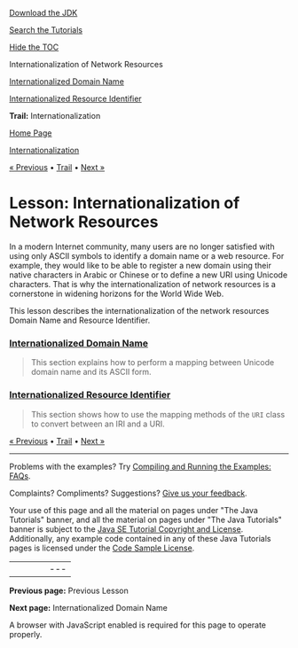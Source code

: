[Download
the JDK](http://java.sun.com/javase/6/download.jsp)
  
[Search the
Tutorials](../../search.html)
  
[Hide the TOC](javascript:toggleLeft())

Internationalization of Network Resources

[Internationalized Domain Name](idn.html)

[Internationalized Resource Identifier](iri.html)

**Trail:** Internationalization

[Home Page](../../index.html)
>
[Internationalization](../index.html)

[« Previous](../text/index.html) • [Trail](../TOC.html) • [Next »](idn.html)

# Lesson: Internationalization of Network Resources

In a modern Internet community, many users are no longer satisfied with using
only ASCII symbols to identify a domain name or a web resource. For example,
they would like to be able to register a new domain using their native
characters in Arabic or Chinese or to define a new URI using Unicode characters.
That is why the internationalization of network resources is a cornerstone in
widening horizons for the World Wide Web.

This lesson describes the internationalization of the network resources Domain
Name and Resource Identifier.

### [Internationalized Domain Name](idn.html)

> This section explains how to perform a mapping between Unicode domain name and
> its ASCII form.

### [Internationalized Resource Identifier](iri.html)

> This section shows how to use the mapping methods of the `URI` class to convert
> between an IRI and a URI.

[« Previous](../text/index.html)
•
[Trail](../TOC.html)
•
[Next »](idn.html)

---

Problems with the examples? Try [Compiling and Running
the Examples: FAQs](../../information/run-examples.html).
  
Complaints? Compliments? Suggestions? [Give
us your feedback](http://download.oracle.com/javase/feedback.html).

Your use of this page and all the material on pages under "The Java Tutorials" banner,
and all the material on pages under "The Java Tutorials" banner is subject to the [Java SE Tutorial Copyright
and License](../../information/license.html).
Additionally, any example code contained in any of these Java
Tutorials pages is licensed under the
[Code
Sample License](http://developers.sun.com/license/berkeley_license.html).

|  |  |  |  |  |
| --- | --- | --- | --- | --- |
| |  |  | | --- | --- | | duke image | Oracle logo | | [About Oracle](http://www.oracle.com/us/corporate/index.html) | [Oracle Technology Network](http://www.oracle.com/technology/index.html) | [Terms of Service](https://www.samplecode.oracle.com/servlets/CompulsoryClickThrough?type=TermsOfService) | Copyright © 1995, 2011 Oracle and/or its affiliates. All rights reserved. |

**Previous page:** Previous Lesson
  
**Next page:** Internationalized Domain Name




A browser with JavaScript enabled is required for this page to operate properly.